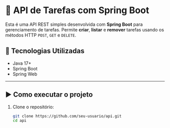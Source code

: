 # 📌 API de Tarefas com Spring Boot

Esta é uma API REST simples desenvolvida com **Spring Boot** para gerenciamento de tarefas. Permite **criar**, **listar** e **remover** tarefas usando os métodos HTTP `POST`, `GET` e `DELETE`.

## 🚀 Tecnologias Utilizadas

- Java 17+
- Spring Boot
- Spring Web

---

## ▶️ Como executar o projeto

1. Clone o repositório:
   ```bash
   git clone https://github.com/seu-usuario/api.git
   cd api

